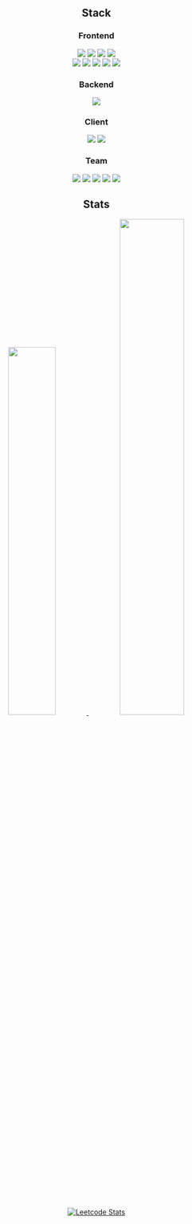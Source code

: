 <div align="center">

## Stack

### Frontend
<div>
  <img src="https://img.shields.io/badge/React-61DAFB.svg?&style=flat&logo=react&logoColor=black"/>
  <img src="https://img.shields.io/badge/Vue.js-4FC08D.svg?&style=flat&logo=vuedotjs&logoColor=white"/>
  <img src="https://img.shields.io/badge/TypeScript-3178C6.svg?&style=flat&logo=typescript&logoColor=white"/>
  <img src="https://img.shields.io/badge/javascript-F7DF1E.svg?&style=flat&logo=JavaScript&logoColor=black"/>
</div>
<div>
  <img src="https://img.shields.io/badge/HTML5-E34F26.svg?&style=flat&logo=html5&logoColor=white"/>
  <img src="https://img.shields.io/badge/CSS3-1572B6.svg?&style=flat&logo=css3&logoColor=white"/>
  <img src="https://img.shields.io/badge/styled--components-DB7093.svg?&style=flat&logo=styledcomponents&logoColor=white"/>
  <img src="https://img.shields.io/badge/Tailwind CSS-06B6D4.svg?&style=flat&logo=tailwindcss&logoColor=white"/>
  <img src="https://img.shields.io/badge/CSS Modules-000000.svg?&style=flat&logo=cssmodules&logoColor=white"/>
</div>

### Backend
<div>
  <img src="https://img.shields.io/badge/django-092E20.svg?&style=flat&logo=django&logoColor=white"/>
</div>

### Client
<div>
  <img src="https://img.shields.io/badge/Unity-FFFFFF.svg?&style=flat&logo=pandas&logoColor=white"/>
  <img src="https://img.shields.io/badge/Unreal Engine-0E1128.svg?&style=flat&logo=googlemaps&logoColor=white"/>
</div>

### Team
<div>
    <img src="https://img.shields.io/badge/Git-F05032.svg?&style=flat&logo=git&logoColor=white"/>
    <img src="https://img.shields.io/badge/Gitlab-FC6D26.svg?&style=flat&logo=gitlab&logoColor=white"/>
    <img src="https://img.shields.io/badge/Perforce-404040.svg?&style=flat&logo=gitlab&logoColor=white"/>
    <img src="https://img.shields.io/badge/Jira-0052CC.svg?&style=flat&logo=jirasoftware&logoColor=white"/>
    <img src="https://img.shields.io/badge/Mattermost-0058CC.svg?&style=flat&logo=mattermost&logoColor=white"/>
</div>

## Stats

<a href="https://solved.ac/profile/dohoon122/">
  <img src="http://mazassumnida.wtf/api/v2/generate_badge?boj=dohoon122" width="43.5%" />
</a>
<a href="#">
  <img src="https://github-readme-stats.vercel.app/api?username=dohoon0122&show_icons=true&theme=material-palenight&hide_border=true&bg_color=20232a&icon_color=58A6FF&text_color=fff&title_color=58A6FF&count_private=true" width="50.5%" />
</a>

[![Leetcode Stats](https://leetcard.wirjers.dev/?username=dohoon)](https://leetcode.com/dohoon)

</div>
